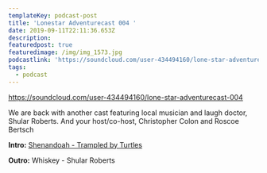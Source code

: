 ```yaml
---
templateKey: podcast-post
title: 'Lonestar Adventurecast 004 '
date: 2019-09-11T22:11:36.653Z
description:
featuredpost: true
featuredimage: /img/img_1573.jpg
podcastlink: 'https://soundcloud.com/user-434494160/lone-star-adventurecast-004'
tags:
  - podcast
---
```


https://soundcloud.com/user-434494160/lone-star-adventurecast-004

We are back with another cast featuring local musician and laugh doctor, Shular Roberts. And your host/co-host, Christopher Colon and Roscoe Bertsch

**Intro:** [Shenandoah - Trampled by Turtles](https://www.youtube.com/watch?v=crg6U-sSOTY)

**Outro:** Whiskey - Shular Roberts

